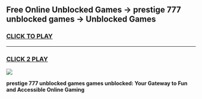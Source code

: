 
## Free Online Unblocked Games → prestige 777 unblocked games → Unblocked Games
<h3>
<a href="https://premium.freeplayer.one?title=prestige_777_unblocked_games&ref=21F">CLICK TO PLAY</a></h3>
<hr>

<h3>
<a href="https://premium.freeplayer.one?title=prestige_777_unblocked_games&ref=21F">CLICK 2 PLAY</a>
  
</h3>

<a href="https://premium.freeplayer.one?title=prestige_777_unblocked_games&ref=21F/"><img src="https://clearcache.store/games.png"></a>


**prestige 777 unblocked games games unblocked: Your Gateway to Fun and Accessible Online Gaming**
